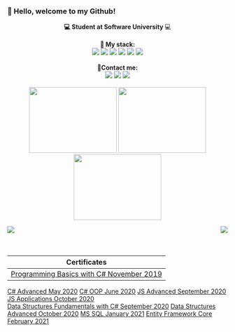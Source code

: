 ### 👋 Hello, welcome to my Github!
<p align="center">
   <strong> 💻 Student at Software University </strong> 💻<br>
   <br>
   <strong>💯 My stack: </strong>
   <br>
   <img src="https://img.shields.io/badge/C%23-239120?style=for-the-badge&logo=c-sharp&logoColor=white">
   <img src="https://img.shields.io/badge/javascript%20-%23323330.svg?&style=for-the-badge&logo=javascript&logoColor=%23F7DF1E">
   <img src="https://img.shields.io/badge/HTML5-E34F26?style=for-the-badge&logo=html5&logoColor=white">
   <img src="https://img.shields.io/badge/CSS3-1572B6?style=for-the-badge&logo=css3&logoColor=white">
   <img src="https://img.shields.io/badge/Microsoft%20SQL%20Sever-CC2927?style=for-the-badge&logo=microsoft%20sql%20server&logoColor=white">
   <img src="https://img.shields.io/badge/.NET-5C2D91?style=for-the-badge&logo=dot-net&logoColor=white">
   <br>
   <br> 
   <strong>📲Contact me:  </strong>
   <br>
   <a href="https://www.facebook.com/ati.vassileva21" target="_blank"><img src="https://img.shields.io/badge/Facebook-1877F2?style=for-the-badge&logo=facebook&logoColor=white"></a>
   <a href="https://www.instagram.com/ati_vassileva/" target="_blank"><img src="https://img.shields.io/badge/Instagram-E4405F?style=for-the-badge&logo=instagram&logoColor=white"></a>
   <a href="https://www.linkedin.com/in/ati-vassileva-36612a1b0/" target="_blank"><img src="https://img.shields.io/badge/LinkedIn-0077B5?style=for-the-badge&logo=linkedin&logoColor=white"></a>
  
   
   <br>
   <br>
   <img width="200" height="150" src="https://media.giphy.com/media/WUTywPPYZpdDChyBaZ/giphy.gif">
   <img width="200" height="150" src="https://media.giphy.com/media/RbDKaczqWovIugyJmW/giphy.gif">
   <img width="200" height="150" src="https://media.giphy.com/media/WUTywPPYZpdDChyBaZ/giphy.gif">
  </p>
  
  <a href="https://github.com/anuraghazra/github-readme-stats">
  <img align="right" src="https://github-readme-stats.vercel.app/api/top-langs/?username=AtiVassileva&layout=compact&theme=dark" />
</a>

<a href="https://github.com/anuraghazra/github-readme-stats">
  <img align="left" src="https://github-readme-stats.vercel.app/api?username=AtiVassileva&theme=dark" />
</a>
<br>
<br>
<br>

  Certificates | 
--- | 
<a href="https://softuni.bg/certificates/certificates/converttoimage/74078?code=cea82727" target="_blank">Programming Basics with C# November 2019</a>|<a href="https://softuni.bg/certificates/certificates/converttoimage/80051?code=0d377f34" target="_blank">C# Fundamentals January 2020</a> 
<a href="https://softuni.bg/certificates/certificates/converttoimage/83264?code=e41a0806" target="_blank">C# Advanced May 2020</a> 
<a href="https://softuni.bg/certificates/certificates/converttoimage/86563?code=f68c6e22" target="_blank">C# OOP June 2020</a> 
<a href="https://softuni.bg/certificates/certificates/converttoimage/90518?code=9c399e7d" target="_blank">JS Advanced September 2020</a>  
<a href="https://softuni.bg/certificates/certificates/converttoimage/95176?code=b10ab938" target="_blank">JS Applications October 2020</a>  
<a href="https://softuni.bg/certificates/certificates/converttoimage/88854?code=7f349194" target="_blank">Data Structures Fundamentals with C# September 2020</a> 
<a href="https://softuni.bg/certificates/certificates/converttoimage/92115?code=73e5b74d" target="_blank">Data Structures Advanced October 2020</a> 
<a href="https://softuni.bg/certificates/certificates/converttoimage/97961?code=00a88706" target="_blank">MS SQL January 2021</a> 
<a href="https://softuni.bg/certificates/certificates/converttoimage/102681?code=0d6d7b5a" target="_blank">Entity Framework Core February 2021</a> 

